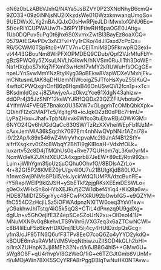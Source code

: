oN6z0bLzABbVJxhQ/NAYa5JsBZVY0P23XNdNhyB6cmQ=
9ZO33+09z0iNNjsNU2IXkzdsWe01OWzxkmwanqUmqSo=
9UEDWxXLYg2nBAJQJxG0sHwRPjeJLDrMwxIofQNU6Eo=
Sf/oeRlYCUPWAUw7l+36IPY1FtlwRHf6paOGE0JAttg=
1Ub0DQPuv5uPq0t6jhx6S0XvmxZwtBl3BayEz8oaXCQ=
0579AtEGAvPDv3xN3FvI+Yy1rCKo/4dJIGsxd7cPcQs=
R6/5CWM0TSpRtc6+WTV7n+OEITmiM8D5FkrwpRQ3exI=
vt4443GBouNm8WrPFXOPMDEQ9CDub/Qpf2VJrMfuFbY=
gBzSPWQ6y5ZXsuLNVLhGlkwN/hNVSm0RuJlTth3DoWE=
Ns1HXqboS7xKq7iFXmf3wHch17vMY2kRUWuHfsOCgGE=
npeUYnSvwMmYNzRtylKyg39oBEkw8VapWDXeVMxhjFk=
mCNtusmLfAK8qDHUemN1WcoigZ5JTfoHsXyuZ55IKuQ=
4wftoCPWQxghOnfB6z6HqmB46OnUSwQVI2fcn1p+xTc=
BKsdmldCpz+j8ZiAwjyeA+z0kvzYce61XdgN43ahizw=
ddQPr4j35JzSNlY12keWYJRffQQDs23QZZFIUvbotaQ=
4YlfmW4FVEQE7Bnakc0U35XW7vGLggrhTcOMbQbkXpk=
QDih/FI2xGMAPTc5/YgitgP8+icJqkOZzB0xPBc7HmU=
LyPaZHxu+Jhaf+TpbNAIxvk6Wfco3tuEbwRBj40WKGM=
6NYO24Qv6hUGdQaCc630SW/TzRzXXVheiWEpFbffJzM=
cAvxJemMIA36kSqchk7097Em4nhNwQVpNNir1AZni78=
i9/22Ap/k89x546wZ4MryVhcpvaMc2l9JnAf4B12StY=
aifrfXsgkzv0tZrc8WbqY2BhTI9gKlBoaH+VdxhfOLk=
Iuxartv52c8D4jTMQhUs0q+Rve77QUHom7qL3Kw0yrM=
NcmWdleKZUKhtXEUCA4xgprb87JeEW+89cE/Rtn992s=
Luin+jWlhYgm3fjoUztjuCQhu0OhvfO//8BDIsAZrLo=
4r+82Gf5P26KMEZ0jrU/gv4l0U7u21BUIgKjdB80LKU=
h1nwcSwj9NMs8P1/I5/ekJycirWdQ1UMPA/dzcBunRE=
rY5RxplWEIP9kI2JSH+ySbETkf2pjgRKsXEEmDESWLo=
q0eOxWHxSh8oHYbXEJRufjZCW1dbef4Yiq4+KiQ8a6w=
HDE87MlDfZ55grYyc48FCwPKXRU92bOwbfG5+e9QZYM=
fhC554D2zHcjlLSz5iOFWAdpnzNXITW0oeq3YsV/1xw=
yC9akhwJhITstq/4iG5k5qQS+CTiL4dPnnzq9U9gdXg=
dglUn+v5GhOejIfE3Z4epSCeSZoUrN2xu+OIOeoI41U=
MNuMXN9v0q8kehvLTS9Vihr6jVXG7eq3x6aZTCwNCWI=
c8B4IiIEuF5z6kwHDXQmj1EU5lj4cy4HUtDzdpQsGcg=
yfm3/oJF95TN6Q6ufF3TPv8EeO7coQ6Zo4yYYD2ykdQ=
kBOUE6mAsRAVMI/dM5VcqNthiwzuZlISOD4kGLh2bHI=
oi1rsXZUHnpK3Jjl8MEh32N+d/k6JB8G4hI5++GMw0U=
sWg8O8F+qU4rhvpVI8GzWeO/1iG+e6TZGJtGmb8VUnM=
rl/uMOjAWn78XK5SCyYRFA8rPggDBlqTwNuHK0NTAvw=

